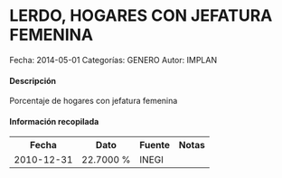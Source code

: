 LERDO, HOGARES CON JEFATURA FEMENINA
=====

Fecha: 2014-05-01
Categorías: GENERO
Autor: IMPLAN

#### Descripción

Porcentaje de hogares con jefatura femenina

#### Información recopilada

<table class="table table-hover table-bordered">
  <tr><th>Fecha</th><th>Dato</th><th>Fuente</th><th>Notas</th></tr>
  <tr><td>2010-12-31</td><td>22.7000 %</td><td>INEGI</td><td></td></tr>
</table>
